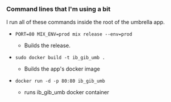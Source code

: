 ### Command lines that I'm using a bit

I run all of these commands inside the root of the umbrella app.

* `PORT=80 MIX_ENV=prod mix release --env=prod`
  * Builds the release.

* `sudo docker build -t ib_gib_umb .`
  * Builds the app's docker image

* `docker run -d -p 80:80 ib_gib_umb`
  * runs ib_gib_umb docker container
